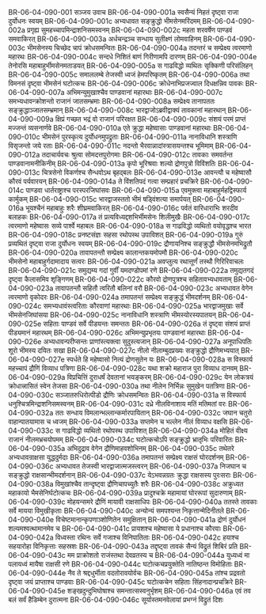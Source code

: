 BR-06-04-090-001  सञ्जय उवाच
BR-06-04-090-001a स्वसैन्यं निहतं दृष्ट्वा राजा दुर्योधनः स्वयम्
BR-06-04-090-001c अभ्यधावत सङ्क्रुद्धो भीमसेनमरिंदमम्
BR-06-04-090-002a प्रगृह्य सुमहच्चापमिन्द्राशनिसमस्वनम्
BR-06-04-090-002c महता शरवर्षेण पाण्डवं समवाकिरत्
BR-06-04-090-003a अर्धचन्द्रञ्च सन्धाय सुतीक्ष्णं लोमवाहिनम्
BR-06-04-090-003c भीमसेनस्य चिच्छेद चापं क्रोधसमन्वितः
BR-06-04-090-004a तदन्तरं च सम्प्रेक्ष्य त्वरमाणो महारथः
BR-06-04-090-004c सन्दधे निशितं बाणं गिरीणामपि दारणम्
BR-06-04-090-004e तेनोरसि महाबाहुर्भीमसेनमताडयत्
BR-06-04-090-005a स गाढविद्धो व्यथितः सृक्किणी परिसंलिहन्
BR-06-04-090-005c समाललम्बे तेजस्वी ध्वजं हेमपरिष्कृतम्
BR-06-04-090-006a तथा विमनसं दृष्ट्वा भीमसेनं घटोत्कचः
BR-06-04-090-006c क्रोधेनाभिप्रजज्वाल दिधक्षन्निव पावकः
BR-06-04-090-007a अभिमन्युमुखाश्चैव पाण्डवानां महारथाः
BR-06-04-090-007c समभ्यधावन्क्रोशन्तो राजानं जातसम्भ्रमाः
BR-06-04-090-008a सम्प्रेक्ष्य तानापततः सङ्क्रुद्धाञ्जातसम्भ्रमान्
BR-06-04-090-008c भारद्वाजोऽब्रवीद्वाक्यं तावकानां महारथान्
BR-06-04-090-009a क्षिप्रं गच्छत भद्रं वो राजानं परिरक्षत
BR-06-04-090-009c संशयं परमं प्राप्तं मज्जन्तं व्यसनार्णवे
BR-06-04-090-010a एते क्रुद्धा महेष्वासाः पाण्डवानां महारथाः
BR-06-04-090-010c भीमसेनं पुरस्कृत्य दुर्योधनमुपद्रुताः
BR-06-04-090-011a नानाविधानि शस्त्राणि विसृजन्तो जये रताः
BR-06-04-090-011c नदन्तो भैरवान्नादांस्त्रासयन्तश्च भूमिमाम्
BR-06-04-090-012a तदाचार्यवचः श्रुत्वा सोमदत्तपुरोगमाः
BR-06-04-090-012c तावकाः समवर्तन्त पाण्डवानामनीकिनीम्
BR-06-04-090-013a कृपो भूरिश्रवाः शल्यो द्रोणपुत्रो विविंशतिः
BR-06-04-090-013c चित्रसेनो विकर्णश्च सैन्धवोऽथ बृहद्बलः
BR-06-04-090-013e आवन्त्यौ च महेष्वासौ कौरवं पर्यवारयन्
BR-06-04-090-014a ते विंशतिपदं गत्वा सम्प्रहारं प्रचक्रिरे
BR-06-04-090-014c पाण्डवा धार्तराष्ट्राश्च परस्परजिघांसवः
BR-06-04-090-015a एवमुक्त्वा महाबाहुर्महद्विस्फार्य कार्मुकम्
BR-06-04-090-015c भारद्वाजस्ततो भीमं षड्विंशत्या समार्पयत्
BR-06-04-090-016a भूयश्चैनं महाबाहुः शरैः शीघ्रमवाकिरत्
BR-06-04-090-016c पर्वतं वारिधाराभिः शरदीव बलाहकः
BR-06-04-090-017a तं प्रत्यविध्यद्दशभिर्भीमसेनः शिलीमुखैः
BR-06-04-090-017c त्वरमाणो महेष्वासः सव्ये पार्श्वे महाबलः
BR-06-04-090-018a स गाढविद्धो व्यथितो वयोवृद्धश्च भारत
BR-06-04-090-018c प्रनष्टसंज्ञः सहसा रथोपस्थ उपाविशत्
BR-06-04-090-019a गुरुं प्रव्यथितं दृष्ट्वा राजा दुर्योधनः स्वयम्
BR-06-04-090-019c द्रौणायनिश्च सङ्क्रुद्धौ भीमसेनमभिद्रुतौ
BR-06-04-090-020a तावापतन्तौ सम्प्रेक्ष्य कालान्तकयमोपमौ
BR-06-04-090-020c भीमसेनो महाबाहुर्गदामादाय सत्वरः
BR-06-04-090-021a अवप्लुत्य रथात्तूर्णं तस्थौ गिरिरिवाचलः
BR-06-04-090-021c समुद्यम्य गदां गुर्वीं यमदण्डोपमां रणे
BR-06-04-090-022a तमुद्यतगदं दृष्ट्वा कैलासमिव शृङ्गिणम्
BR-06-04-090-022c कौरवो द्रोणपुत्रश्च सहितावभ्यधावताम्
BR-06-04-090-023a तावापतन्तौ सहितौ त्वरितौ बलिनां वरौ
BR-06-04-090-023c अभ्यधावत वेगेन त्वरमाणो वृकोदरः
BR-06-04-090-024a तमापतन्तं सम्प्रेक्ष्य सङ्क्रुद्धं भीमदर्शनम्
BR-06-04-090-024c समभ्यधावंस्त्वरिताः कौरवाणां महारथाः
BR-06-04-090-025a भारद्वाजमुखाः सर्वे भीमसेनजिघांसया
BR-06-04-090-025c नानाविधानि शस्त्राणि भीमस्योरस्यपातयन्
BR-06-04-090-025e सहिताः पाण्डवं सर्वे पीडयन्तः समन्ततः
BR-06-04-090-026a तं दृष्ट्वा संशयं प्राप्तं पीड्यमानं महारथम्
BR-06-04-090-026c अभिमन्युप्रभृतयः पाण्डवानां महारथाः
BR-06-04-090-026e अभ्यधावन्परीप्सन्तः प्राणांस्त्यक्त्वा सुदुस्त्यजान्
BR-06-04-090-027a अनूपाधिपतिः शूरो भीमस्य दयितः सखा
BR-06-04-090-027c नीलो नीलाम्बुदप्रख्यः सङ्क्रुद्धो द्रौणिमभ्ययात्
BR-06-04-090-027e स्पर्धते हि महेष्वासो नित्यं द्रोणसुतेन यः
BR-06-04-090-028a स विस्फार्य महच्चापं द्रौणिं विव्याध पत्रिणा
BR-06-04-090-028c यथा शक्रो महाराज पुरा विव्याध दानवम्
BR-06-04-090-029a विप्रचित्तिं दुराधर्षं देवतानां भयङ्करम्
BR-06-04-090-029c येन लोकत्रयं क्रोधात्त्रासितं स्वेन तेजसा
BR-06-04-090-030a तथा नीलेन निर्भिन्नः सुमुखेन पतत्रिणा
BR-06-04-090-030c सञ्जातरुधिरोत्पीडो द्रौणिः क्रोधसमन्वितः
BR-06-04-090-031a स विस्फार्य धनुश्चित्रमिन्द्राशनिसमस्वनम्
BR-06-04-090-031c दध्रे नीलविनाशाय मतिं मतिमतां वरः
BR-06-04-090-032a ततः सन्धाय विमलान्भल्लान्कर्मारपायितान्
BR-06-04-090-032c जघान चतुरो वाहान्पातयामास च ध्वजम्
BR-06-04-090-033a सप्तमेन च भल्लेन नीलं विव्याध वक्षसि
BR-06-04-090-033c स गाढविद्धो व्यथितो रथोपस्थ उपाविशत्
BR-06-04-090-034a मोहितं वीक्ष्य राजानं नीलमभ्रचयोपमम्
BR-06-04-090-034c घटोत्कचोऽपि सङ्क्रुद्धो भ्रातृभिः परिवारितः
BR-06-04-090-035a अभिदुद्राव वेगेन द्रौणिमाहवशोभिनम्
BR-06-04-090-035c तथेतरे अभ्यधावन्राक्षसा युद्धदुर्मदाः
BR-06-04-090-036a तमापतन्तं सम्प्रेक्ष्य राक्षसं घोरदर्शनम्
BR-06-04-090-036c अभ्यधावत तेजस्वी भारद्वाजात्मजस्त्वरन्
BR-06-04-090-037a निजघान च सङ्क्रुद्धो राक्षसान्भीमदर्शनान्
BR-06-04-090-037c येऽभवन्नग्रतः क्रुद्धा राक्षसस्य पुरःसराः
BR-06-04-090-038a विमुखांश्चैव तान्दृष्ट्वा द्रौणिचापच्युतैः शरैः
BR-06-04-090-038c अक्रुध्यत महाकायो भैमसेनिर्घटोत्कचः
BR-06-04-090-039a प्रादुश्चक्रे महामायां घोररूपां सुदारुणाम्
BR-06-04-090-039c मोहयन्समरे द्रौणिं मायावी राक्षसाधिपः
BR-06-04-090-040a ततस्ते तावकाः सर्वे मायया विमुखीकृताः
BR-06-04-090-040c अन्योन्यं समपश्यन्त निकृत्तान्मेदिनीतले
BR-06-04-090-040e विचेष्टमानान्कृपणाञ्शोणितेन समुक्षितान्
BR-06-04-090-041a द्रोणं दुर्योधनं शल्यमश्वत्थामानमेव च
BR-06-04-090-041c प्रायशश्च महेष्वासा ये प्रधानाश्च कौरवाः
BR-06-04-090-042a विध्वस्ता रथिनः सर्वे गजाश्च विनिपातिताः
BR-06-04-090-042c हयाश्च सहयारोहा विनिकृत्ताः सहस्रशः
BR-06-04-090-043a तद्दृष्ट्वा तावकं सैन्यं विद्रुतं शिबिरं प्रति
BR-06-04-090-043c मम प्राक्रोशतो राजंस्तथा देवव्रतस्य च
BR-06-04-090-044a युध्यध्वं मा पलायध्वं मायैषा राक्षसी रणे
BR-06-04-090-044c घटोत्कचप्रयुक्तेति नातिष्ठन्त विमोहिताः
BR-06-04-090-044e नैव ते श्रद्दधुर्भीता वदतोरावयोर्वचः
BR-06-04-090-045a तांश्च प्रद्रवतो दृष्ट्वा जयं प्राप्ताश्च पाण्डवाः
BR-06-04-090-045c घटोत्कचेन सहिताः सिंहनादान्प्रचक्रिरे
BR-06-04-090-045e शङ्खदुन्दुभिघोषाश्च समन्तात्सस्वनुर्भृशम्
BR-06-04-090-046a एवं तव बलं सर्वं हैडिम्बेन दुरात्मना
BR-06-04-090-046c सूर्यास्तमनवेलायां प्रभग्नं विद्रुतं दिशः

